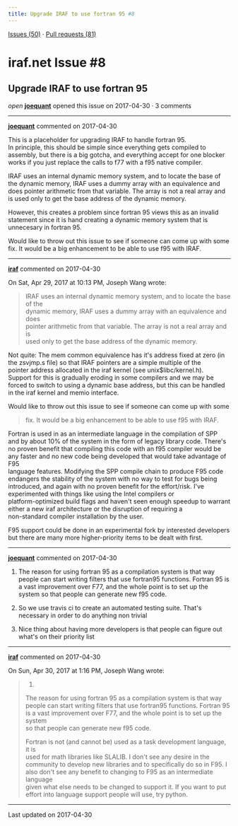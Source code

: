 ```yaml
---
title: Upgrade IRAF to use fortran 95 #8
---
```


[Issues (50)](https://iraf-community.github.io/iraf-v216/issues) · [Pull requests (81)](https://iraf-community.github.io/iraf-v216/issues/pulls)

# iraf.net Issue #8
## Upgrade IRAF to use fortran 95
*open* **[joequant](https://github.com/joequant)** opened this issue on 2017-04-30 · 3 comments

- - - -

**[joequant](https://github.com/joequant)** commented on 2017-04-30

This is a placeholder for upgrading IRAF to handle fortran 95.  
In principle, this should be simple since everything gets compiled to assembly, but there is a big gotcha, and everything accept for one blocker works if you just replace the calls to f77 with a f95 native compiler.  
  
IRAF uses an internal dynamic memory system, and to locate the base of the dynamic memory, IRAF uses a dummy array with an equivalence and does pointer arithmetic from that variable.  The array is not a real array and is used only to get the base address of the dynamic memory.  
  
However, this creates a problem since fortran 95 views this as an invalid statement since it is hand creating a dynamic memory system that is unnecesary in fortran 95.  
  
Would like to throw out this issue to see if someone can come up with some fix.  It would be a big enhancement to be able to use f95 with IRAF.
- - - -

**[iraf](https://github.com/iraf)** commented on 2017-04-30

On Sat, Apr 29, 2017 at 10:13 PM, Joseph Wang wrote:  
  
> IRAF uses an internal dynamic memory system, and to locate the base of the  
> dynamic memory, IRAF uses a dummy array with an equivalence and does  
> pointer arithmetic from that variable. The array is not a real array and is  
> used only to get the base address of the dynamic memory.  
>  
  
Not quite:  The mem common equivalence has it's address fixed at zero (in  
the zsvjmp.s file) so that IRAF pointers are a simple multiple of the  
pointer address allocated in the iraf kernel (see unix$libc/kernel.h).  
Support for this is gradually eroding in some compilers and we may be  
forced to switch to using a dynamic base address, but this can be handled  
in the iraf kernel and memio interface.  
  
Would like to throw out this issue to see if someone can come up with some  
> fix. It would be a big enhancement to be able to use f95 with IRAF.  
>  
  
Fortran is used in as an intermediate language in the compilation of SPP  
and by about 10% of the system in the form of legacy library code.  There's  
no proven benefit that compiling this code with an f95 compiler would be  
any faster and no new code being developed that would take advantage of F95  
language features.  Modifying the SPP compile chain to produce F95 code  
endangers the stability of the system with no way to test for bugs being  
introduced, and again with no proven benefit for the effort/risk.  I've  
experimented with things like using the Intel compilers or  
platform-optimized build flags and haven't seen enough speedup to warrant  
either a new iraf architecture or the disruption of requiring a  
non-standard compiler installation by the user.  
  
F95 support could be done in an experimental fork by interested developers  
but there are many more higher-priority items to be dealt with first.
- - - -

**[joequant](https://github.com/joequant)** commented on 2017-04-30

1) The reason for using fortran 95 as a compilation system is that way people can start writing filters that use fortran95 functions.  Fortran 95 is a vast improvement over F77, and the whole point is to set up the system so that people can generate new f95 code.  
  
2) So we use travis ci to create an automated testing suite.  That's necessary in order to do anything non trivial  
  
3) Nice thing about having more developers is that people can figure out what's on their priority list
- - - -

**[iraf](https://github.com/iraf)** commented on 2017-04-30

On Sun, Apr 30, 2017 at 1:16 PM, Joseph Wang wrote:  
  
>  
>    1.  
>  
>    The reason for using fortran 95 as a compilation system is that way  
>    people can start writing filters that use fortran95 functions. Fortran 95  
>    is a vast improvement over F77, and the whole point is to set up the system  
>    so that people can generate new f95 code.  
>  
> Fortran is not (and cannot be) used as a task development language, it is  
used for math libraries like SLALIB.  I don't see any desire in the  
community to develop new libraries and to specifically do so in F95.  I  
also don't see any benefit to changing to F95 as an intermediate language  
given what else needs to be changed to support it.  If you want to put  
effort into language support people will use, try python.

- - - -

Last updated on 2017-04-30

